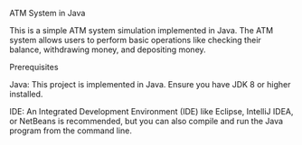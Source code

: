 ATM System in Java

This is a simple ATM system simulation implemented in Java. The ATM system allows users to perform basic operations like checking their balance, withdrawing money, and depositing money.

Prerequisites

Java: This project is implemented in Java. Ensure you have JDK 8 or higher installed.

IDE: An Integrated Development Environment (IDE) like Eclipse, IntelliJ IDEA, or NetBeans is recommended, but you can also compile and run the Java program from the command line.
